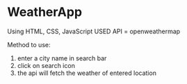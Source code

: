 # WeatherApp
Using HTML, CSS, JavaScript
USED API = openweathermap

Method to use:
1. enter a city name in search bar
2. click on search icon
3. the api will fetch the weather of entered location
